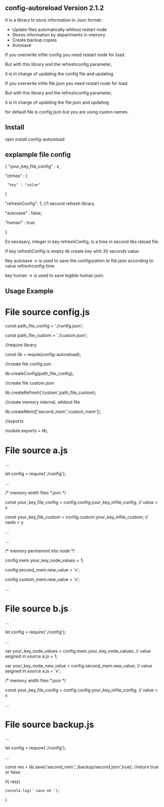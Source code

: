 ## config-autoreload  Version 2.1.2
It is a library to store information in Json format:
- Update files automatically whitout restart node
- Stores information by departments in memory
- Create backup copies
- Autosave

If you overwrite <key your_key_file_config> infile config you need restart node for load.

But with this library and the refreshconfig parameter,

it is in charge of updating the config file and updating <key your_key_file_config>


If you overwrite <key your_key_file_config> infile file.json you need restart node for load.

But with this library and the refreshconfig parameter,

it is in charge of updating the file.json and updating <key your_key_file_config>


for default file is config.json but you are using custon names.

## Install

npm install config-autoreload

## explample file config

{
  "your_key_file_config" : x,

  "otrhes" : {

     "key" : "value"

 }

  "refreshConfig": 1, //1 second refresh library	

  "autosave" : false,

  "human"    : true

}


Es necesary, integer in key refreshConfig, is a time in second libs reload file. 

If key refreshConfig is empty lib create key whit 30 seconds value.


Key autosave -> is used to save the configuration to file.json according to value refreshconfig time

key human    -> is used to save legible human json. 




## Usage Example

# File source config.js

const path_file_config = './config.json';

const path_file_custom = './custom.json';

//require library

const lib = requie(config-autoreload);

//create file config.son

lib.createConfig(path_file_config);
 
//create file custom.json

lib.createRefresh('custom',path_file_custom);

//create memory internal, whitout file

lib.createMem(['second_mem','custom_mem']);

//exports

module.exports = lib;


# File source a.js

...

let config = require('./config');

...

/* memory width files *.json */

const your_key_file_config  = config.config.your_key_infile_config; // value = x

const your_key_file_custom  = config.custom.your_key_infile_custom; // vasle = y

...   

...

/* memory permanent into node */

config.mem.your_key_node_values = 1;

config.second_mem.new_value = 'x';

config.custom_mem.new_value = 'x';

...


# File source b.js
...

let config = require('./config');

...

var your_key_node_values = config.mem.your_key_node_values; // value asigned in source a.js = 1;

var your_key_node_new_value = config.second_mem.new_value; // value asigned in source a.js = 'x';

/* memory width files *.json */

const your_key_file_config  = config.config.your_key_infile_config; // value = x

...


# File source backup.js

...

let config = require('./config');

...

const res = lib.save('second_nem','./backup/second.json',true);  //return true or false

if( res){

    console.log(' save ok ');

}